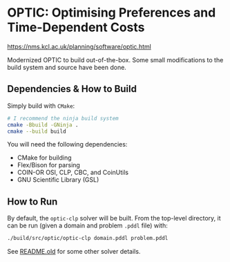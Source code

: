# OPTIC: Optimising Preferences and Time-Dependent Costs

https://nms.kcl.ac.uk/planning/software/optic.html

Modernized OPTIC to build out-of-the-box.
Some small modifications to the build system and source have been done.

## Dependencies & How to Build

Simply build with `CMake`:
```sh
# I recommend the ninja build system
cmake -Bbuild -GNinja .
cmake --build build
```

You will need the following dependencies:
- CMake for building
- Flex/Bison for parsing
- COIN-OR OSI, CLP, CBC, and CoinUtils
- GNU Scientific Library (GSL)

## How to Run

By default, the `optic-clp` solver will be built.
From the top-level directory, it can be run (given a domain and problem `.pddl` file) with:
```sh
./build/src/optic/optic-clp domain.pddl problem.pddl
```
See [README.old](README.old) for some other solver details.
